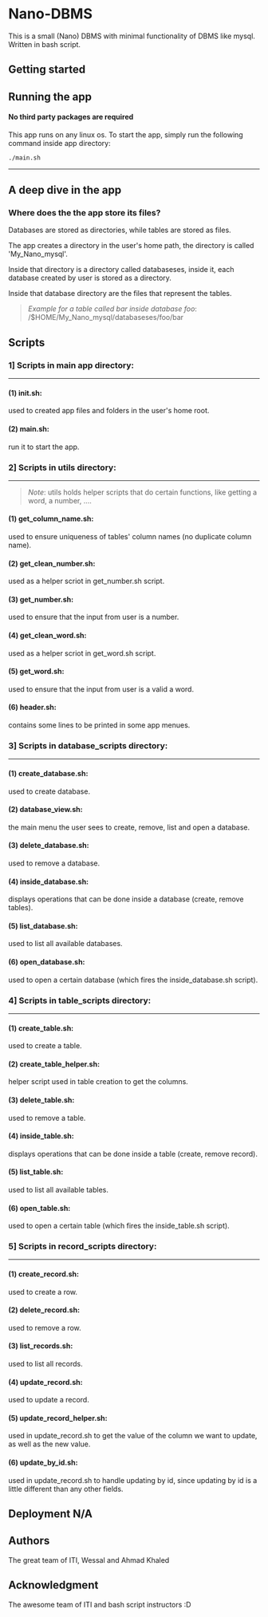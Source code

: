 # Nano-DBMS
This is a small (Nano) DBMS with minimal functionality of DBMS like mysql. Written in bash script.

## Getting started

## Running the app

#### No third party packages are required
This app runs on any linux os. To start the app, simply run the following command inside app directory:

```bash
./main.sh
```

---------------------------------------------------------------------

## A deep dive in the app

### Where does the the app store its files?

Databases are stored as directories, while tables are stored as files.


The app creates a directory in the user's home path, the directory is called 'My_Nano_mysql'.


Inside that directory is a directory called databaseses, inside it, each database created by user is stored as a directory.


Inside that database directory are the files that represent the tables.


> _Example for a table called bar inside database foo_: /$HOME/My_Nano_mysql/databaseses/foo/bar


## Scripts

### 1] Scripts in main app directory:
--------------------------------------

#### (1) init.sh:
used to created app files and folders in the user's home root.
#### (2) main.sh:
run it to start the app.

### 2] Scripts in utils directory:
--------------------------------------
> _Note_: utils holds helper scripts that do certain functions, like getting a word, a number, ....
#### (1) get_column_name.sh:
used to ensure uniqueness of tables' column names (no duplicate column name).
#### (2) get_clean_number.sh:
used as a helper scriot in get_number.sh script.
#### (3) get_number.sh:
used to ensure that the input from user is a number.
#### (4) get_clean_word.sh:
used as a helper scriot in get_word.sh script.
#### (5) get_word.sh:
used to ensure that the input from user is a valid a word.
#### (6) header.sh:
contains some lines to be printed in some app menues.

### 3] Scripts in database_scripts directory:
----------------------------------------------
#### (1) create_database.sh:
used to create database.
#### (2) database_view.sh:
the main menu the user sees to create, remove, list and open a database.
#### (3) delete_database.sh:
used to remove a database.
#### (4) inside_database.sh:
displays operations that can be done inside a database (create, remove tables).
#### (5) list_database.sh:
used to list all available databases.
#### (6) open_database.sh:
used to open a certain database (which fires the inside_database.sh script).

### 4] Scripts in table_scripts directory:
----------------------------------------------
#### (1) create_table.sh:
used to create a table.
#### (2) create_table_helper.sh:
helper script used in table creation to get the columns.
#### (3) delete_table.sh:
used to remove a table.
#### (4) inside_table.sh:
displays operations that can be done inside a table (create, remove record).
#### (5) list_table.sh:
used to list all available tables.
#### (6) open_table.sh:
used to open a certain table (which fires the inside_table.sh script).

### 5] Scripts in record_scripts directory:
----------------------------------------------
#### (1) create_record.sh:
used to create a row.
#### (2) delete_record.sh:
used to remove a row.
#### (3) list_records.sh:
used to list all records.
#### (4) update_record.sh:
used to update a record.
#### (5) update_record_helper.sh:
used in update_record.sh to get the value of the column we want to update, as well as the new value.
#### (6) update_by_id.sh:
used in update_record.sh to handle updating by id, since updating by id is a little different than any other fields.


## Deployment N/A

## Authors

The great team of ITI, Wessal and Ahmad Khaled

## Acknowledgment

The awesome team of ITI and bash script instructors :D 
